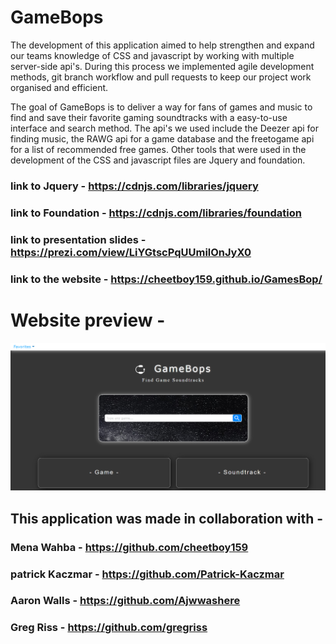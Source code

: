 # GameBops

The development of this application aimed to help strengthen and expand our teams knowledge of CSS and javascript by working with multiple server-side api's. During this process we implemented agile development methods, git branch workflow and pull requests to keep our project work organised and efficient.

The goal of GameBops is to deliver a way for fans of games and music to find and save their favorite gaming soundtracks with a easy-to-use interface and search method. The api's we used include the Deezer api for finding music, the RAWG api for a game database and the freetogame api for a list of recommended free games. Other tools that were used in the development of the CSS and javascript files are Jquery and foundation.

### link to Jquery - https://cdnjs.com/libraries/jquery
### link to Foundation - https://cdnjs.com/libraries/foundation
### link to presentation slides - https://prezi.com/view/LiYGtscPqUUmilOnJyX0

### link to the website - https://cheetboy159.github.io/GamesBop/

# Website preview -
![website-preview](assets/images/GameBops.png)

## This application was made in collaboration with -
### Mena Wahba - https://github.com/cheetboy159
### patrick Kaczmar - https://github.com/Patrick-Kaczmar
### Aaron Walls - https://github.com/Ajwwashere
### Greg Riss - https://github.com/gregriss